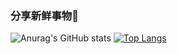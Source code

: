 ### 分享新鲜事物👋
![Anurag's GitHub stats](https://github-readme-stats.vercel.app/api?username=ykz1018&show_icons=true&theme=transparent)
[![Top Langs](https://github-readme-stats.vercel.app/api/top-langs/?username=ykz1018&layout=compact)](https://github.com/anuraghazra/github-readme-stats)
